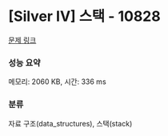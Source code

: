 # [Silver IV] 스택 - 10828 

[문제 링크](https://www.acmicpc.net/problem/10828) 

### 성능 요약

메모리: 2060 KB, 시간: 336 ms

### 분류

자료 구조(data_structures), 스택(stack)

